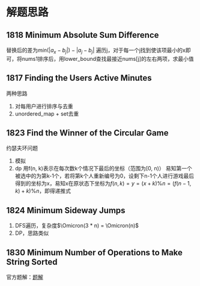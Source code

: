 # 解题思路

## 1818 Minimum Absolute Sum Difference

替换后的差为$min(|a_x - b_j|) - |a_j - b_j|$
遍历j，对于每一个j找到使该项最小的x即可，将nums1排序后，用lower_bound查找最接近nums[j]的左右两项，求最小值

## 1817 Finding the Users Active Minutes

两种思路

1. 对每用户进行排序与去重
2. unordered_map + set去重

## 1823 Find the Winner of the Circular Game

约瑟夫环问题

1. 模拟
2. dp
用f(n, k)表示在每次数k个情况下最后的坐标（范围为[0, n)）
易知第一个被选中的为第k-1个，若将第k个人重新编号为0，设剩下n-1个人进行游戏最后得到的坐标为x，易知x在原状态下坐标为$f(n, k) = y = (x + k) \% n = (f(n-1, k) + k) \% n$，即得递推式

## 1824 Minimum Sideway Jumps

1. DFS遍历，复杂度$\Omicron(3 * n) = \Omicron(n)$
2. DP，思路类似

## 1830 Minimum Number of Operations to Make String Sorted

官方题解：[题解](https://leetcode-cn.com/problems/minimum-number-of-operations-to-make-string-sorted/solution/shi-zi-fu-chuan-you-xu-de-zui-shao-cao-z-qgra/)
